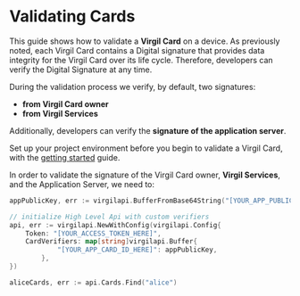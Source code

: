 # Validating Cards

This guide shows how to validate a **Virgil Card** on a device. As previously noted, each Virgil Card contains a Digital signature that provides data integrity for the Virgil Card over its life cycle. Therefore, developers can verify the Digital Signature at any time.

During the validation process we verify, by default, two signatures:
- **from Virgil Card owner**
- **from Virgil Services**

Additionally, developers can verify the **signature of the application server**.

Set up your project environment before you begin to validate a Virgil Card, with the [getting started](/documentation/guides/configuration/client-configuration.md) guide.

In order to validate the signature of the Virgil Card owner, **Virgil Services**, and the Application Server, we need to:

```go
appPublicKey, err := virgilapi.BufferFromBase64String("[YOUR_APP_PUBLIC_KEY_HERE]")

// initialize High Level Api with custom verifiers
api, err := virgilapi.NewWithConfig(virgilapi.Config{
    Token: "[YOUR_ACCESS_TOKEN_HERE]",
    CardVerifiers: map[string]virgilapi.Buffer{
			"[YOUR_APP_CARD_ID_HERE]": appPublicKey,
		},
})

aliceCards, err := api.Cards.Find("alice")
```
